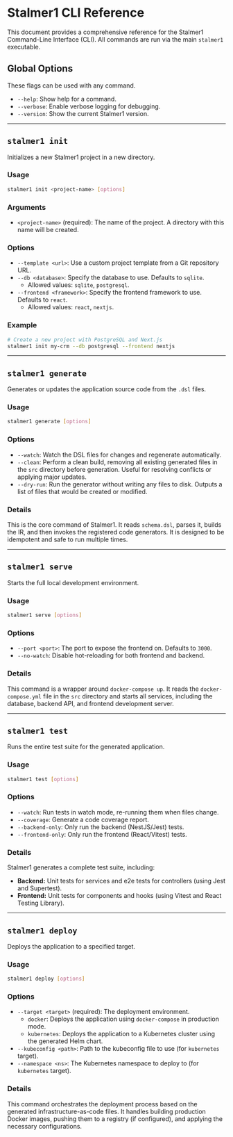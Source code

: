 # Stalmer1 CLI Reference

This document provides a comprehensive reference for the Stalmer1 Command-Line Interface (CLI). All commands are run via the main `stalmer1` executable.

## Global Options

These flags can be used with any command.

- `--help`: Show help for a command.
- `--verbose`: Enable verbose logging for debugging.
- `--version`: Show the current Stalmer1 version.

---

## `stalmer1 init`

Initializes a new Stalmer1 project in a new directory.

### Usage

```bash
stalmer1 init <project-name> [options]
```

### Arguments

- `<project-name>` (required): The name of the project. A directory with this name will be created.

### Options

- `--template <url>`: Use a custom project template from a Git repository URL.
- `--db <database>`: Specify the database to use. Defaults to `sqlite`.
  - Allowed values: `sqlite`, `postgresql`.
- `--frontend <framework>`: Specify the frontend framework to use. Defaults to `react`.
  - Allowed values: `react`, `nextjs`.

### Example

```bash
# Create a new project with PostgreSQL and Next.js
stalmer1 init my-crm --db postgresql --frontend nextjs
```

---

## `stalmer1 generate`

Generates or updates the application source code from the `.dsl` files.

### Usage

```bash
stalmer1 generate [options]
```

### Options

- `--watch`: Watch the DSL files for changes and regenerate automatically.
- `--clean`: Perform a clean build, removing all existing generated files in the `src` directory before generation. Useful for resolving conflicts or applying major updates.
- `--dry-run`: Run the generator without writing any files to disk. Outputs a list of files that would be created or modified.

### Details

This is the core command of Stalmer1. It reads `schema.dsl`, parses it, builds the IR, and then invokes the registered code generators. It is designed to be idempotent and safe to run multiple times.

---

## `stalmer1 serve`

Starts the full local development environment.

### Usage

```bash
stalmer1 serve [options]
```

### Options

- `--port <port>`: The port to expose the frontend on. Defaults to `3000`.
- `--no-watch`: Disable hot-reloading for both frontend and backend.

### Details

This command is a wrapper around `docker-compose up`. It reads the `docker-compose.yml` file in the `src` directory and starts all services, including the database, backend API, and frontend development server.

---

## `stalmer1 test`

Runs the entire test suite for the generated application.

### Usage

```bash
stalmer1 test [options]
```

### Options

- `--watch`: Run tests in watch mode, re-running them when files change.
- `--coverage`: Generate a code coverage report.
- `--backend-only`: Only run the backend (NestJS/Jest) tests.
- `--frontend-only`: Only run the frontend (React/Vitest) tests.

### Details

Stalmer1 generates a complete test suite, including:

- **Backend:** Unit tests for services and e2e tests for controllers (using Jest and Supertest).
- **Frontend:** Unit tests for components and hooks (using Vitest and React Testing Library).

---

## `stalmer1 deploy`

Deploys the application to a specified target.

### Usage

```bash
stalmer1 deploy [options]
```

### Options

- `--target <target>` (required): The deployment environment.
  - `docker`: Deploys the application using `docker-compose` in production mode.
  - `kubernetes`: Deploys the application to a Kubernetes cluster using the generated Helm chart.
- `--kubeconfig <path>`: Path to the kubeconfig file to use (for `kubernetes` target).
- `--namespace <ns>`: The Kubernetes namespace to deploy to (for `kubernetes` target).

### Details

This command orchestrates the deployment process based on the generated infrastructure-as-code files. It handles building production Docker images, pushing them to a registry (if configured), and applying the necessary configurations.
